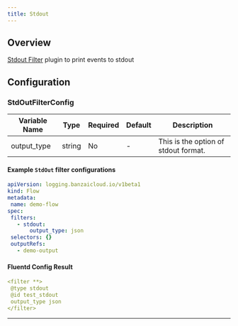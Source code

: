 ```yaml
---
title: Stdout
---
```

## Overview
[Stdout Filter](https://docs.fluentd.org/filter/stdout) plugin to print events to stdout

## Configuration
### StdOutFilterConfig
| Variable Name | Type | Required | Default | Description |
|---|---|---|---|---|
| output_type | string | No | - | This is the option of stdout format.<br> |
 #### Example `StdOut` filter configurations
 ```yaml
apiVersion: logging.banzaicloud.io/v1beta1
kind: Flow
metadata:
  name: demo-flow
spec:
  filters:
    - stdout:
        output_type: json
  selectors: {}
  outputRefs:
    - demo-output
 ```

 #### Fluentd Config Result
 ```yaml
<filter **>
  @type stdout
  @id test_stdout
  output_type json
</filter>
 ```

---
